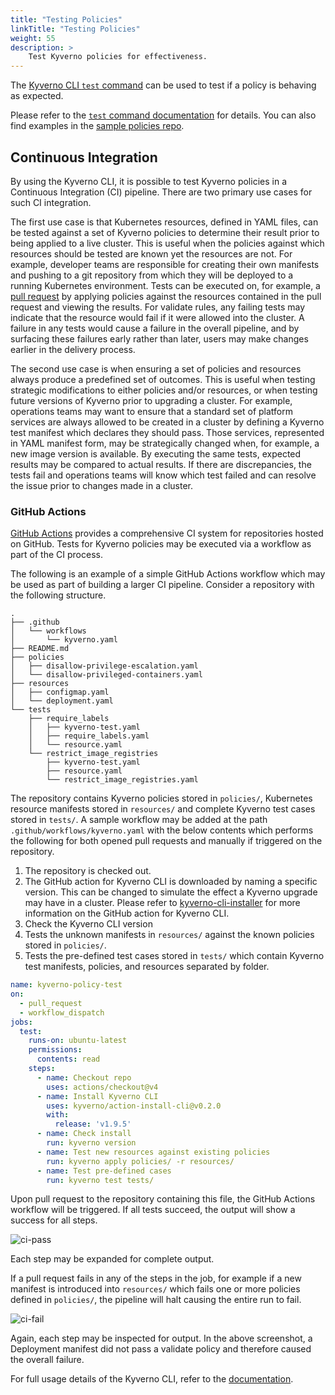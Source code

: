 ```yaml
---
title: "Testing Policies"
linkTitle: "Testing Policies"
weight: 55
description: >
    Test Kyverno policies for effectiveness.
---
```


The [Kyverno CLI `test` command](/docs/kyverno-cli/#test) can be used to test if a policy is behaving as expected.

Please refer to the [`test` command documentation](/docs/kyverno-cli/#test) for details. You can also find examples in the [sample policies repo](https://github.com/kyverno/policies).

## Continuous Integration

By using the Kyverno CLI, it is possible to test Kyverno policies in a Continuous Integration (CI) pipeline. There are two primary use cases for such CI integration.

The first use case is that Kubernetes resources, defined in YAML files, can be tested against a set of Kyverno policies to determine their result prior to being applied to a live cluster. This is useful when the policies against which resources should be tested are known yet the resources are not. For example, developer teams are responsible for creating their own manifests and pushing to a git repository from which they will be deployed to a running Kubernetes environment. Tests can be executed on, for example, a [pull request](https://www.pagerduty.com/resources/learn/what-is-a-pull-request/) by applying policies against the resources contained in the pull request and viewing the results. For validate rules, any failing tests may indicate that the resource would fail if it were allowed into the cluster. A failure in any tests would cause a failure in the overall pipeline, and by surfacing these failures early rather than later, users may make changes earlier in the delivery process.

The second use case is when ensuring a set of policies and resources always produce a predefined set of outcomes. This is useful when testing strategic modifications to either policies and/or resources, or when testing future versions of Kyverno prior to upgrading a cluster. For example, operations teams may want to ensure that a standard set of platform services are always allowed to be created in a cluster by defining a Kyverno test manifest which declares they should pass. Those services, represented in YAML manifest form, may be strategically changed when, for example, a new image version is available. By executing the same tests, expected results may be compared to actual results. If there are discrepancies, the tests fail and operations teams will know which test failed and can resolve the issue prior to changes made in a cluster.

### GitHub Actions

[GitHub Actions](https://github.com/features/actions) provides a comprehensive CI system for repositories hosted on GitHub. Tests for Kyverno policies may be executed via a workflow as part of the CI process.

The following is an example of a simple GitHub Actions workflow which may be used as part of building a larger CI pipeline. Consider a repository with the following structure.

```
.
├── .github
│   └── workflows
│       └── kyverno.yaml
├── README.md
├── policies
│   ├── disallow-privilege-escalation.yaml
│   └── disallow-privileged-containers.yaml
├── resources
│   ├── configmap.yaml
│   └── deployment.yaml
└── tests
    ├── require_labels
    │   ├── kyverno-test.yaml
    │   ├── require_labels.yaml
    │   └── resource.yaml
    └── restrict_image_registries
        ├── kyverno-test.yaml
        ├── resource.yaml
        └── restrict_image_registries.yaml
```

The repository contains Kyverno policies stored in `policies/`, Kubernetes resource manifests stored in `resources/` and complete Kyverno test cases stored in `tests/`. A sample workflow may be added at the path `.github/workflows/kyverno.yaml` with the below contents which performs the following for both opened pull requests and manually if triggered on the repository.

1. The repository is checked out.
2. The GitHub action for Kyverno CLI is downloaded by naming a specific version. This can be changed to simulate the effect a Kyverno upgrade may have in a cluster. Please refer to [kyverno-cli-installer](https://github.com/marketplace/actions/kyverno-cli-installer) for more information on the GitHub action for Kyverno CLI.
3. Check the Kyverno CLI version
4. Tests the unknown manifests in `resources/` against the known policies stored in `policies/`.
5. Tests the pre-defined test cases stored in `tests/` which contain Kyverno test manifests, policies, and resources separated by folder.

```yaml
name: kyverno-policy-test
on:
  - pull_request
  - workflow_dispatch
jobs:
  test:
    runs-on: ubuntu-latest
    permissions:
      contents: read
    steps:
      - name: Checkout repo
        uses: actions/checkout@v4
      - name: Install Kyverno CLI
        uses: kyverno/action-install-cli@v0.2.0
        with:
          release: 'v1.9.5'
      - name: Check install
        run: kyverno version
      - name: Test new resources against existing policies
        run: kyverno apply policies/ -r resources/
      - name: Test pre-defined cases
        run: kyverno test tests/
```

Upon pull request to the repository containing this file, the GitHub Actions workflow will be triggered. If all tests succeed, the output will show a success for all steps.

![ci-pass](/images/ci-pass.png)

Each step may be expanded for complete output.

If a pull request fails in any of the steps in the job, for example if a new manifest is introduced into `resources/` which fails one or more policies defined in `policies/`, the pipeline will halt causing the entire run to fail.

![ci-fail](/images/ci-fail.png)

Again, each step may be inspected for output. In the above screenshot, a Deployment manifest did not pass a validate policy and therefore caused the overall failure.

For full usage details of the Kyverno CLI, refer to the [documentation](/docs/kyverno-cli/).
